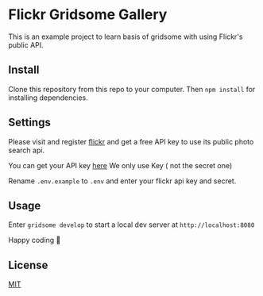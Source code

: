# Flickr Gridsome Gallery

This is an example project to learn basis of gridsome with using Flickr's public API.

## Install

Clone this repository from this repo to your computer. Then  `npm install` for installing dependencies.

## Settings

Please visit and register [flickr](https://flickr.com "flickr") and get a free API key to use its public photo search api.

You can get your API key [here](https://www.flickr.com/services/apps/create/apply/ "here") We only use Key ( not the secret one)

Rename `.env.example` to `.env` and enter your flickr api key and secret.

## Usage

Enter `gridsome develop` to start a local dev server at `http://localhost:8080`

Happy coding 🎉

## License
[MIT](https://choosealicense.com/licenses/mit/)